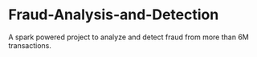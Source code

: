 # Fraud-Analysis-and-Detection
A spark powered project to analyze and detect fraud from more than 6M transactions. 
